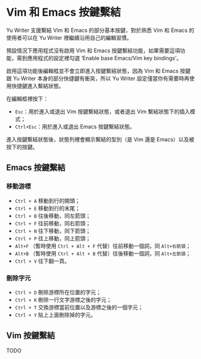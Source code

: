# Vim 和 Emacs 按鍵繫結

Yu Writer 支援繫結 Vim 和 Emacs 的部分基本按鍵，對於熟悉 Vim 和 Emacs 的使用者可以在 Yu Writer 裡繼續沿用自己的編輯習慣。

預設情況下應用程式沒有啟用 Vim 和 Emacs 按鍵繫結功能，如果需要這項功能，需到應用程式的設定裡勾選 ‘Enable base Emacs/Vim key bindings’。

啟用這項功能後編輯框並不會立即進入按鍵繫結狀態，因為 Vim 和 Emacs 按鍵跟 Yu Writer 本身的部分快捷鍵有衝突，所以 Yu Writer 設定僅當你有需要時再使用快捷鍵進入繫結狀態。

在編輯框裡按下：

* `Esc`：用於進入或退出 Vim 按鍵繫結狀態，或者退出 Vim 繫結狀態下的插入模式；
* `Ctrl+Esc`：用於進入或退出 Emacs 按鍵繫結狀態。

進入按鍵繫結狀態後，狀態列裡會顯示繫結的型別（是 Vim 還是 Emacs）以及被按下的按鍵。

## Emacs 按鍵繫結

### 移動游標

* `Ctrl + A` 移動到行的開頭；
* `Ctrl + E` 移動到行的末尾；
* `Ctrl + B` 往後移動，同左箭頭；
* `Ctrl + F` 往前移動，同右箭頭；
* `Ctrl + N` 往下移動，同下箭頭；
* `Ctrl + P` 往上移動，同上箭頭；
* `Alt+F` （暫時使用 `Ctrl + Alt + F` 代替）往前移動一個詞，同 `Alt+右箭頭`；
* `Alt+B` （暫時使用 `Ctrl + Alt + B` 代替）往後移動一個詞，同 `Alt+左箭頭`；
* `Ctrl + V` 往下翻一頁。

### 刪除字元

* `Ctrl + D` 刪除游標所在位置的字元；
* `Ctrl + K` 刪除一行文字游標之後的字元；
* `Ctrl + T` 交換游標當前位置以及游標之後的一個字元；
* `Ctrl + Y` 貼上上面刪除掉的字元。

## Vim 按鍵繫結

TODO